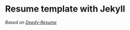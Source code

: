 # Resume template with Jekyll
*Based on [Deedy-Resume](https://github.com/deedy/Deedy-Resume/blob/master/OpenFonts/deedy_resume-openfont.pdf)*